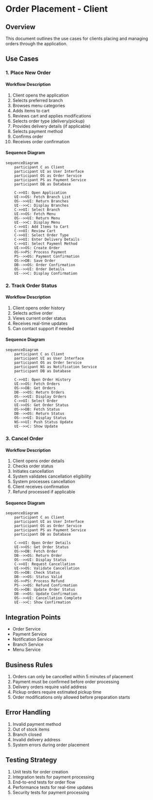 # Order Placement - Client

## Overview
This document outlines the use cases for clients placing and managing orders through the application.

## Use Cases

### 1. Place New Order

#### Workflow Description
1. Client opens the application
2. Selects preferred branch
3. Browses menu categories
4. Adds items to cart
5. Reviews cart and applies modifications
6. Selects order type (delivery/pickup)
7. Provides delivery details (if applicable)
8. Selects payment method
9. Confirms order
10. Receives order confirmation

#### Sequence Diagram
```mermaid
sequenceDiagram
    participant C as Client
    participant UI as User Interface
    participant OS as Order Service
    participant PS as Payment Service
    participant DB as Database
    
    C->>UI: Open Application
    UI->>OS: Fetch Branch List
    OS-->>UI: Return Branches
    UI-->>C: Display Branches
    C->>UI: Select Branch
    UI->>OS: Fetch Menu
    OS-->>UI: Return Menu
    UI-->>C: Display Menu
    C->>UI: Add Items to Cart
    C->>UI: Review Cart
    C->>UI: Select Order Type
    C->>UI: Enter Delivery Details
    C->>UI: Select Payment Method
    UI->>OS: Create Order
    OS->>PS: Process Payment
    PS-->>OS: Payment Confirmation
    OS->>DB: Save Order
    DB-->>OS: Order Confirmation
    OS-->>UI: Order Details
    UI-->>C: Display Confirmation
```

### 2. Track Order Status

#### Workflow Description
1. Client opens order history
2. Selects active order
3. Views current order status
4. Receives real-time updates
5. Can contact support if needed

#### Sequence Diagram
```mermaid
sequenceDiagram
    participant C as Client
    participant UI as User Interface
    participant OS as Order Service
    participant NS as Notification Service
    participant DB as Database
    
    C->>UI: Open Order History
    UI->>OS: Fetch Orders
    OS->>DB: Get Orders
    DB-->>OS: Return Orders
    OS-->>UI: Display Orders
    C->>UI: Select Order
    UI->>OS: Get Order Status
    OS->>DB: Fetch Status
    DB-->>OS: Return Status
    OS-->>UI: Display Status
    NS->>UI: Push Status Update
    UI-->>C: Show Update
```

### 3. Cancel Order

#### Workflow Description
1. Client opens order details
2. Checks order status
3. Initiates cancellation
4. System validates cancellation eligibility
5. System processes cancellation
6. Client receives confirmation
7. Refund processed if applicable

#### Sequence Diagram
```mermaid
sequenceDiagram
    participant C as Client
    participant UI as User Interface
    participant OS as Order Service
    participant PS as Payment Service
    participant DB as Database
    
    C->>UI: Open Order Details
    UI->>OS: Get Order Status
    OS->>DB: Fetch Order
    DB-->>OS: Return Order
    OS-->>UI: Display Status
    C->>UI: Request Cancellation
    UI->>OS: Validate Cancellation
    OS->>DB: Check Status
    DB-->>OS: Status Valid
    OS->>PS: Process Refund
    PS-->>OS: Refund Confirmation
    OS->>DB: Update Order Status
    DB-->>OS: Update Confirmation
    OS-->>UI: Cancellation Complete
    UI-->>C: Show Confirmation
```

## Integration Points
- Order Service
- Payment Service
- Notification Service
- Branch Service
- Menu Service

## Business Rules
1. Orders can only be cancelled within 5 minutes of placement
2. Payment must be confirmed before order processing
3. Delivery orders require valid address
4. Pickup orders require estimated pickup time
5. Order modifications only allowed before preparation starts

## Error Handling
1. Invalid payment method
2. Out of stock items
3. Branch closed
4. Invalid delivery address
5. System errors during order placement

## Testing Strategy
1. Unit tests for order creation
2. Integration tests for payment processing
3. End-to-end tests for order flow
4. Performance tests for real-time updates
5. Security tests for payment processing 